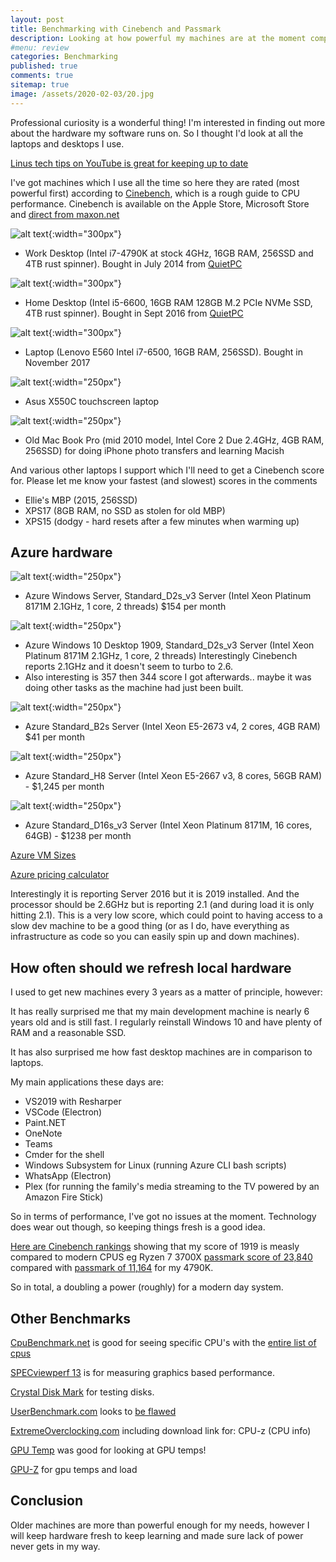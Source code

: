 ```yaml
---
layout: post
title: Benchmarking with Cinebench and Passmark 
description: Looking at how powerful my machines are at the moment compared with the best around today
#menu: review
categories: Benchmarking 
published: true 
comments: true     
sitemap: true
image: /assets/2020-02-03/20.jpg
---
```


Professional curiosity is a wonderful thing! I'm interested in finding out more about the hardware my software runs on. So I thought I'd look at all the laptops and desktops I use.

[Linus tech tips on YouTube is great for keeping up to date](https://www.youtube.com/user/LinusTechTips/videos)

I've got machines which I use all the time so here they are rated (most powerful first) according to [Cinebench](https://www.maxon.net/en-gb/products/cinebench-r20-overview/), which is a rough guide to CPU performance. Cinebench is available on the Apple Store, Microsoft Store and [direct from maxon.net](https://www.maxon.net/en-us/support/downloads/)

![alt text](/assets/2020-02-03/20.jpg "Work desktop 4790K"){:width="300px"}  

- Work Desktop (Intel i7-4790K at stock 4GHz, 16GB RAM, 256SSD and 4TB rust spinner). Bought in July 2014 from [QuietPC](https://quietpc.com)

![alt text](/assets/2020-02-03/22.jpg "Home desktop"){:width="300px"}  

- Home Desktop (Intel i5-6600, 16GB RAM 128GB M.2 PCIe NVMe SSD, 4TB rust spinner). Bought in Sept 2016 from  [QuietPC](https://quietpc.com)

![alt text](/assets/2020-02-03/21.jpg "Home laptop E560"){:width="300px"}  

- Laptop (Lenovo E560 Intel i7-6500, 16GB RAM, 256SSD). Bought in November 2017

![alt text](/assets/2020-02-03/24.jpg "Mias laptop"){:width="250px"}  

- Asus X550C touchscreen laptop 

![alt text](/assets/2020-02-03/23.jpg "Old MBP"){:width="250px"}  

- Old Mac Book Pro (mid 2010 model, Intel Core 2 Due 2.4GHz, 4GB RAM, 256SSD) for doing iPhone photo transfers and learning Macish

And various other laptops I support which I'll need to get a Cinebench score for. Please let me know your fastest (and slowest) scores in the comments

- Ellie's MBP (2015, 256SSD)
- XPS17 (8GB RAM, no SSD as stolen for old MBP)
- XPS15 (dodgy - hard resets after a few minutes when warming up)

## Azure hardware

![alt text](/assets/2020-02-03/25.jpg "Azure Windows Server D2s_v3"){:width="250px"}  

- Azure Windows Server, Standard_D2s_v3 Server (Intel Xeon Platinum 8171M 2.1GHz, 1 core, 2 threads) $154 per month

![alt text](/assets/2020-02-03/31.jpg "Azure Windows Desktop D2s_v3"){:width="250px"}  

- Azure Windows 10 Desktop 1909, Standard_D2s_v3 Server (Intel Xeon Platinum 8171M 2.1GHz, 1 core, 2 threads) Interestingly Cinebench reports 2.1GHz and it doesn't seem to turbo to 2.6.  
- Also interesting is 357 then 344 score I got afterwards.. maybe it was doing other tasks as the machine had just been built.

![alt text](/assets/2020-02-03/26.jpg "Azure Windows Server Standard_B2s"){:width="250px"}  

- Azure Standard_B2s Server (Intel Xeon E5-2673 v4, 2 cores, 4GB RAM) $41 per month

![alt text](/assets/2020-02-03/27.jpg "Azure Windows Server Standard_H8"){:width="250px"}  

- Azure Standard_H8 Server (Intel Xeon E5-2667 v3, 8 cores, 56GB RAM) - $1,245 per month

![alt text](/assets/2020-02-03/28.jpg "Azure Windows Server Standard_D16s_v3"){:width="250px"}  

- Azure Standard_D16s_v3 Server (Intel Xeon Platinum 8171M, 16 cores, 64GB) - $1238 per month

[Azure VM Sizes](https://docs.microsoft.com/en-us/azure/virtual-machines/sizes-b-series-burstable?toc=/azure/virtual-machines/linux/toc.json&bc=/azure/virtual-machines/linux/breadcrumb/toc.json)

[Azure pricing calculator](https://azure.microsoft.com/en-gb/pricing/calculator/?service=virtual-machines)

Interestingly it is reporting Server 2016 but it is 2019 installed. And the processor should be 2.6GHz but is reporting 2.1 (and during load it is only hitting 2.1).  This is a very low score, which could point to having access to a slow dev machine to be a good thing (or as I do, have everything as infrastructure as code so you can easily spin up and down machines).

## How often should we refresh local hardware

I used to get new machines every 3 years as a matter of principle, however:

It has really surprised me that my main development machine is nearly 6 years old and is still fast. I regularly reinstall Windows 10 and have plenty of RAM and a reasonable SSD.

It has also surprised me how fast desktop machines are in comparison to laptops.

My main applications these days are:

- VS2019 with Resharper
- VSCode (Electron)
- Paint.NET
- OneNote
- Teams
- Cmder for the shell
- Windows Subsystem for Linux (running Azure CLI bash scripts)
- WhatsApp (Electron)
- Plex (for running the family's media streaming to the TV powered by an Amazon Fire Stick)

So in terms of performance, I've got no issues at the moment. Technology does wear out though, so keeping things fresh is a good idea.

[Here are Cinebench rankings](https://hwbot.org/benchmark/cinebench_-_r15/halloffame) showing that my score of 1919 is measly compared to modern CPUS eg Ryzen 7 3700X [passmark score of 23,840](https://www.cpubenchmark.net/cpu.php?cpu=AMD+Ryzen+7+3700X&id=3485) compared with [passmark of 11,164](https://www.cpubenchmark.net/cpu_lookup.php?cpu=Intel+Core+i7-4790K+%40+4.00GHz&id=2275) for my 4790K.

So in total, a doubling a power (roughly) for a modern day system.

## Other Benchmarks

[CpuBenchmark.net](https://www.cpubenchmark.net/) is good for seeing specific CPU's with the [entire list of cpus](https://www.cpubenchmark.net/CPU_mega_page.html)  

[SPECviewperf 13](https://www.spec.org/gwpg/gpc.static/vp13info.html) is for measuring graphics based performance.  

[Crystal Disk Mark](https://crystalmark.info/en/software/crystaldiskmark/) for testing disks.  

[UserBenchmark.com](https://userbenchmark.com) looks to [be flawed](https://www.tomshardware.com/uk/news/userbenchmark-benchmark-change-criticism-amd-intel,40032.html)  

[ExtremeOverclocking.com](https://files.extremeoverclocking.com/browse.php?c=1) including download link for: CPU-z (CPU info)  

[GPU Temp](http://gputemp.com/) was good for looking at GPU temps!  

[GPU-Z](https://www.techpowerup.com/download/techpowerup-gpu-z/) for gpu temps and load  

## Conclusion

Older machines are more than powerful enough for my needs, however I will keep hardware fresh to keep learning and made sure lack of power never gets in my way.